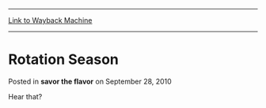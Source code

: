 
---
[Link to Wayback Machine](https://web.archive.org/web/20150915225923/http://magic.wizards.com/en/articles/archive/savor-flavor/rotation-season-2010-09-28)

[_metadata_:description]:- "Hear that? Can you hear that shattering, screeching sound? That sound, that sounds like a planet-sized ball of scrap iron being shoved with a galactic bulldozer?"
[_metadata_:generator]:- "Drupal 7 (http://drupal.org)"
[_metadata_:node]:- "190886"
[_metadata_:publish_date]:- "2010-09-28"
[_metadata_:source]:- "div-main-content"
[_metadata_:title]:- "Rotation Season"
[_metadata_:wayback_capture_timestamp]:- "2015-09-15 22:59:23"
[_metadata_:wayback_raw_url]:- "https://web.archive.org/web/20150915225923id_/http://magic.wizards.com/en/articles/archive/savor-flavor/rotation-season-2010-09-28"
[_metadata_:wayback_url]:- "http://magic.wizards.com/en/articles/archive/savor-flavor/rotation-season-2010-09-28"
---


Rotation Season
===============



 Posted in **savor the flavor**
 on September 28, 2010 









Hear that? 

  
 




